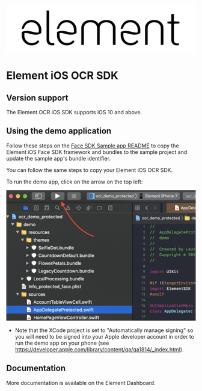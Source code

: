 ![element](https://github.com/Element1/element-ios-face-sdk-local-example/raw/master/images/element.png "element")

# Element iOS OCR SDK

## Version support

The Element OCR iOS SDK supports iOS 10 and above.

## Using the demo application

Follow these steps on the [Face SDK Sample app README](https://raw.githubusercontent.com/Element1/element-ios-face-sdk-local-example/master/README.md) to copy the Element iOS Face SDK framework and bundles to the sample project and update the sample app's bundle identifier.

You can follow the same steps to copy your Element iOS OCR SDK.

To run the demo app, click on the arrow on the top left:

![run](https://github.com/Element1/element-ios-ocr-sdk-example/raw/main/images/run.png "run")

- Note that the XCode project is set to "Automatically manage signing" so you will need to be signed into your Apple developer account in order to run the demo app on your phone (see https://developer.apple.com/library/content/qa/qa1814/_index.html).

## Documentation

More documentation is available on the Element Dashboard.
